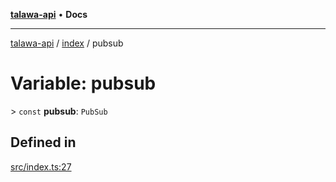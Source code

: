 [**talawa-api**](../../README.md) • **Docs**

***

[talawa-api](../../modules.md) / [index](../README.md) / pubsub

# Variable: pubsub

\> `const` **pubsub**: `PubSub`

## Defined in

[src/index.ts:27](https://github.com/PalisadoesFoundation/talawa-api/blob/2f8fb6988cd34004fbbf76550c8eef691b861a19/src/index.ts#L27)
